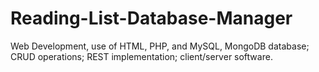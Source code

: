 # Reading-List-Database-Manager
Web Development, use of HTML, PHP, and MySQL, MongoDB database; CRUD operations; REST implementation; client/server software.
